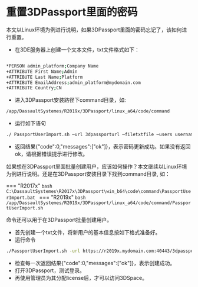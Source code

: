 

# 重置3DPassport里面的密码

本文以Linux环境为例进行说明，如果3DPassport里面的密码忘记了，该如何进行重置。

* 在3DE服务器上创建一个文本文件，txt文件格式如下：

```bash

*PERSON admin_platform;Company Name
+ATTRIBUTE First Name;Admin
+ATTRIBUTE Last Name;Platform
+ATTRIBUTE EmailAddress;admin_platform@mydomain.com
+ATTRIBUTE Country;CN

```

* 进入3DPassport安装路径下command目录，如:

```bash
/app/DassaultSystemes/R2019x/3DPassport/linux_a64/code/command
```

* 运行如下语句

```bash
./ PassportUserImport.sh –url 3dpassporturl –filetxtfile –users username –action update –default_password newpassword
```

* 返回结果{"code":0,"messages":["ok"]}，表示密码更新成功。如果没有返回ok，请根据错误提示进行修改。

如果想在3DPassport里面批量创建用户，应该如何操作？本文继续以Linux环境为例进行说明。还是在3DPassport安装目录下找到command目录,
如：

=== "R2017x"
    ```bash
    C:\DassaultSystemes\R2017x\3DPassport\win_b64\code\command\PassportUserImport.bat
    ```
=== "R2019x"
    ```bash
    /app/DassaultSystemes/R2019x/3DPassport/linux_a64/code/command/PassportUserImport.sh
    ```


命令还可以用于在3DPassport批量创建用户。

* 首先创建一个txt文件，将新用户的基本信息按如下格式准备好。
* 运行命令

```bash
./PassportUserImport.sh -url https://r2019x.mydomain.com:40443/3dpassport -file /tmp/createuser.txt
```

* 检查每一次返回结果{"code":0,"messages":["ok"]}，表示创建成功。
* 打开3DPassport，测试登录。
* 再使用管理员为其分配license后，才可以访问3DSpace。


